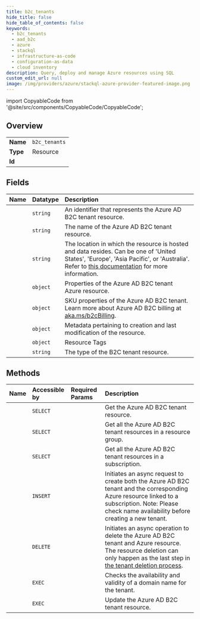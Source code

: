 ```yaml
---
title: b2c_tenants
hide_title: false
hide_table_of_contents: false
keywords:
  - b2c_tenants
  - aad_b2c
  - azure    
  - stackql
  - infrastructure-as-code
  - configuration-as-data
  - cloud inventory
description: Query, deploy and manage Azure resources using SQL
custom_edit_url: null
image: /img/providers/azure/stackql-azure-provider-featured-image.png
---
```


import CopyableCode from '@site/src/components/CopyableCode/CopyableCode';




## Overview
<table><tbody>
<tr><td><b>Name</b></td><td><code>b2c_tenants</code></td></tr>
<tr><td><b>Type</b></td><td>Resource</td></tr>
<tr><td><b>Id</b></td><td><CopyableCode code="azure.aad_b2c.b2c_tenants" /></td></tr>
</tbody></table>

## Fields
| Name | Datatype | Description |
|:-----|:---------|:------------|
| <CopyableCode code="id" /> | `string` | An identifier that represents the Azure AD B2C tenant resource. |
| <CopyableCode code="name" /> | `string` | The name of the Azure AD B2C tenant resource. |
| <CopyableCode code="location" /> | `string` | The location in which the resource is hosted and data resides. Can be one of 'United States', 'Europe', 'Asia Pacific', or 'Australia'. Refer to [this documentation](https://aka.ms/B2CDataResidency) for more information. |
| <CopyableCode code="properties" /> | `object` | Properties of the Azure AD B2C tenant Azure resource. |
| <CopyableCode code="sku" /> | `object` | SKU properties of the Azure AD B2C tenant. Learn more about Azure AD B2C billing at [aka.ms/b2cBilling](https://aka.ms/b2cBilling). |
| <CopyableCode code="systemData" /> | `object` | Metadata pertaining to creation and last modification of the resource. |
| <CopyableCode code="tags" /> | `object` | Resource Tags |
| <CopyableCode code="type" /> | `string` | The type of the B2C tenant resource. |
## Methods
| Name | Accessible by | Required Params | Description |
|:-----|:--------------|:----------------|:------------|
| <CopyableCode code="get" /> | `SELECT` | <CopyableCode code="resourceGroupName, resourceName, subscriptionId" /> | Get the Azure AD B2C tenant resource. |
| <CopyableCode code="list_by_resource_group" /> | `SELECT` | <CopyableCode code="resourceGroupName, subscriptionId" /> | Get all the Azure AD B2C tenant resources in a resource group. |
| <CopyableCode code="list_by_subscription" /> | `SELECT` | <CopyableCode code="subscriptionId" /> | Get all the Azure AD B2C tenant resources in a subscription. |
| <CopyableCode code="create" /> | `INSERT` | <CopyableCode code="resourceGroupName, resourceName, subscriptionId, data__location, data__properties, data__sku" /> | Initiates an async request to create both the Azure AD B2C tenant and the corresponding Azure resource linked to a subscription. Note: Please check name availability before creating a new tenant. |
| <CopyableCode code="delete" /> | `DELETE` | <CopyableCode code="resourceGroupName, resourceName, subscriptionId" /> | Initiates an async operation to delete the Azure AD B2C tenant and Azure resource. The resource deletion can only happen as the last step in [the tenant deletion process](https://aka.ms/deleteB2Ctenant).  |
| <CopyableCode code="b2c_tenants" /> | `EXEC` | <CopyableCode code="subscriptionId, data__countryCode, data__name" /> | Checks the availability and validity of a domain name for the tenant. |
| <CopyableCode code="update" /> | `EXEC` | <CopyableCode code="resourceGroupName, resourceName, subscriptionId" /> | Update the Azure AD B2C tenant resource. |
